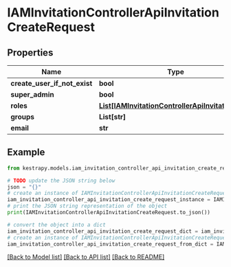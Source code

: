 # IAMInvitationControllerApiInvitationCreateRequest


## Properties

Name | Type | Description | Notes
------------ | ------------- | ------------- | -------------
**create_user_if_not_exist** | **bool** |  | [optional] 
**super_admin** | **bool** |  | [optional] 
**roles** | [**List[IAMInvitationControllerApiInvitationRole]**](IAMInvitationControllerApiInvitationRole.md) |  | [optional] 
**groups** | **List[str]** |  | [optional] 
**email** | **str** |  | 

## Example

```python
from kestrapy.models.iam_invitation_controller_api_invitation_create_request import IAMInvitationControllerApiInvitationCreateRequest

# TODO update the JSON string below
json = "{}"
# create an instance of IAMInvitationControllerApiInvitationCreateRequest from a JSON string
iam_invitation_controller_api_invitation_create_request_instance = IAMInvitationControllerApiInvitationCreateRequest.from_json(json)
# print the JSON string representation of the object
print(IAMInvitationControllerApiInvitationCreateRequest.to_json())

# convert the object into a dict
iam_invitation_controller_api_invitation_create_request_dict = iam_invitation_controller_api_invitation_create_request_instance.to_dict()
# create an instance of IAMInvitationControllerApiInvitationCreateRequest from a dict
iam_invitation_controller_api_invitation_create_request_from_dict = IAMInvitationControllerApiInvitationCreateRequest.from_dict(iam_invitation_controller_api_invitation_create_request_dict)
```
[[Back to Model list]](../README.md#documentation-for-models) [[Back to API list]](../README.md#documentation-for-api-endpoints) [[Back to README]](../README.md)


